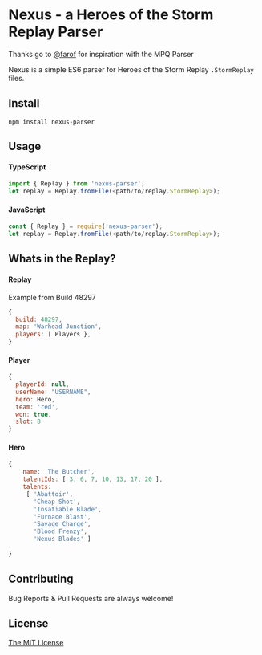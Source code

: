 # Nexus - a Heroes of the Storm Replay Parser

Thanks go to [@farof](https://github.com/Farof)  for inspiration with the MPQ Parser  

Nexus is a simple ES6 parser for Heroes of the Storm Replay `.StormReplay` files.

## Install

`npm install nexus-parser`


## Usage

#### TypeScript
```typescript
import { Replay } from 'nexus-parser';
let replay = Replay.fromFile(<path/to/replay.StormReplay>);
```

#### JavaScript
```js
const { Replay } = require('nexus-parser');
let replay = Replay.fromFile(<path/to/replay.StormReplay>);
```

## Whats in the Replay?

#### Replay

Example from Build 48297 

```js
{
  build: 48297,
  map: 'Warhead Junction',
  players: [ Players },
}
```


#### Player

```js
{
  playerId: null,
  userName: "USERNAME",
  hero: Hero,
  team: 'red',
  won: true,
  slot: 8 
}
```

#### Hero

```js
{
    name: 'The Butcher',
    talentIds: [ 3, 6, 7, 10, 13, 17, 20 ],
    talents:
     [ 'Abattoir',
       'Cheap Shot',
       'Insatiable Blade',
       'Furnace Blast',
       'Savage Charge',
       'Blood Frenzy',
       'Nexus Blades' ] 
  
}
```

## Contributing

Bug Reports & Pull Requests are always welcome!

## License

[The MIT License](http://opensource.org/licenses/MIT)
